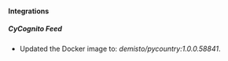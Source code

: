 #### Integrations
##### CyCognito Feed
- Updated the Docker image to: *demisto/pycountry:1.0.0.58841*.

